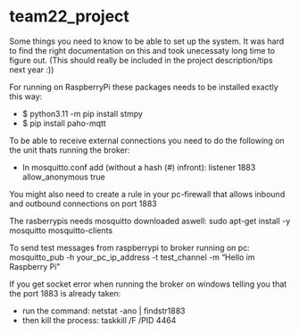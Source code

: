 # team22_project

Some things you need to know to be able to set up the system.
It was hard to find the right documentation on this and took unecessaty long time to figure out.
(This should really be included in the project description/tips next year :))

For running on RaspberryPi these packages needs to be installed exactly this way:
* $ python3.11 -m pip install stmpy
* $ pip install paho-mqtt

To be able to receive external connections you need to do the following on the unit thats running the broker:
-  In mosquitto.conf add (without a hash (#) infront):
listener 1883
allow_anonymous true

You might also need to create a rule in your pc-firewall that allows inbound and outbound connections on
port 1883

The rasberrypis needs mosquitto downloaded aswell:
sudo apt-get install -y mosquitto mosquitto-clients

To send test messages from raspberrypi to broker running on pc:
mosquitto_pub -h your_pc_ip_address -t test_channel -m “Hello im Raspberry Pi”

If you get socket error when running the broker on windows telling you that the port 1883 is already taken:
- run the command: netstat -ano | findstr1883
- then kill the process: taskkill /F /PID 4464